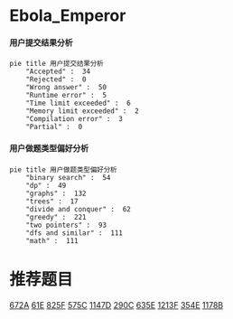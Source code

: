 # Ebola_Emperor

<!-- tabs:start -->



#### **用户提交结果分析**

```mermaid
pie title 用户提交结果分析
    "Accepted" :  34
    "Rejected" :  0
    "Wrong answer" :  50
    "Runtime error" :  5
    "Time limit exceeded" :  6
    "Memory limit exceeded" :  2
    "Compilation error" :  3
    "Partial" :  0
```

#### **用户做题类型偏好分析**

```mermaid
pie title 用户做题类型偏好分析
    "binary search" :  54
    "dp" :  49
    "graphs" :  132
    "trees" :  17
    "divide and conquer" :  62
    "greedy" :  221
    "two pointers" :  93
    "dfs and similar" :  111
    "math" :  111
```



<!-- tabs:end -->
# 推荐题目
[672A](https://codeforces.com/contest/672/problem/A)
[61E](https://codeforces.com/contest/61/problem/E)
[825F](https://codeforces.com/contest/825/problem/F)
[575C](https://codeforces.com/contest/575/problem/C)
[1147D](https://codeforces.com/contest/1147/problem/D)
[290C](https://codeforces.com/contest/290/problem/C)
[635E](https://codeforces.com/contest/635/problem/E)
[1213F](https://codeforces.com/contest/1213/problem/F)
[354E](https://codeforces.com/contest/354/problem/E)
[1178B](https://codeforces.com/contest/1178/problem/B)
